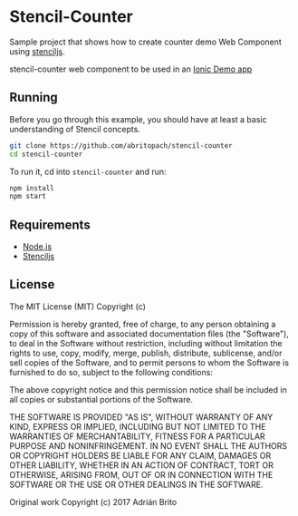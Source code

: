 # Stencil-Counter

Sample project that shows how to create counter demo Web Component using [stenciljs](https://stenciljs.com/).

stencil-counter web component to be used in an [Ionic Demo app](https://github.com/abritopach/ionic-test-stencil-web-component)

## Running

Before you go through this example, you should have at least a basic understanding of Stencil concepts.

```bash
git clone https://github.com/abritopach/stencil-counter
cd stencil-counter
```

To run it, cd into `stencil-counter` and run:

```bash
npm install
npm start
```

## Requirements

* [Node.js](http://nodejs.org/)
* [Stenciljs](https://stenciljs.com/)

## License
   
The MIT License (MIT) Copyright (c)

Permission is hereby granted, free of charge, to any person obtaining a copy of this software and associated documentation files (the "Software"), to deal in the Software without restriction, including without limitation the rights to use, copy, modify, merge, publish, distribute, sublicense, and/or sell copies of the Software, and to permit persons to whom the Software is furnished to do so, subject to the following conditions:

The above copyright notice and this permission notice shall be included in all copies or substantial portions of the Software.

THE SOFTWARE IS PROVIDED "AS IS", WITHOUT WARRANTY OF ANY KIND, EXPRESS OR IMPLIED, INCLUDING BUT NOT LIMITED TO THE WARRANTIES OF MERCHANTABILITY, FITNESS FOR A PARTICULAR PURPOSE AND NONINFRINGEMENT. IN NO EVENT SHALL THE AUTHORS OR COPYRIGHT HOLDERS BE LIABLE FOR ANY CLAIM, DAMAGES OR OTHER LIABILITY, WHETHER IN AN ACTION OF CONTRACT, TORT OR OTHERWISE, ARISING FROM, OUT OF OR IN CONNECTION WITH THE SOFTWARE OR THE USE OR OTHER DEALINGS IN THE SOFTWARE.
   
Original work Copyright (c) 2017 Adrián Brito


